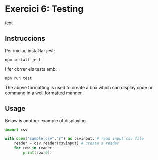 # Exercici 6: Testing
text

## Instruccions
Per iniciar, instal·lar jest:

````
npm install jest
````
 I fer còrrer els tests amb:

 ````
 npm run test
 ````
 
The above formatting is used to create a box which can display code or command in a well formatted manner.


## Usage

Below is another example of displaying
````python
import csv

with open("sample.csv","r") as csvinput: # read input csv file
    reader = csv.reader(csvinput) # create a reader
    for row in reader:
        print(row[0])
````